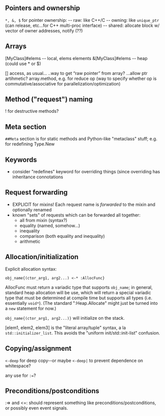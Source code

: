 ## Pointers and ownership

`*, &, $` for pointer ownership:
-- raw: like C++/C
-- owning: like `unique_ptr` (can release, etc…for C++ multi-proc interface)
-- shared: allocate block w/ vector of owner addresses, notify (??)

## Arrays

[MyClass]#elems  -- local, elems elements
&[MyClass]#elems   -- heap (could use * or $)

[] access, as usual…
..way to get “raw pointer” from array?
...allow ptr artihmetic?
array.method, e.g. for reduce op
(way to specify whether op is commutative/associative for parallelization/optimization)

## Method ("request") naming

! for destructive methods?

## Meta section

`##Meta` section is for static methods and Python-like "metaclass" stuff; e.g. for
redefining Type.New

## Keywords

 * consider "redefines" keyword for overriding things (since overriding has
   inheritance connotations

## Request forwarding

 * EXPLICIT for mixins! Each request name is _forwarded_ to the mixin and
   optionally renamed
 * known "sets" of requests which can be forwarded all together:
   * all from mixin (syntax?)
   * equality (named, somehow...)
   * inequality
   * comparison (both equality and inequality)
   * arithmetic

## Allocation/initialization

Explicit allocation syntax:

    obj_name{(ctor_arg1, arg2...) <-* :AllocFunc}

AllocFunc must return a variadic type that supports `obj_name`; in general,
standard heap allocation will be use, which will return a special variadic type
that must be determined at compile time but supports all types (i.e.
essentially `void*`). (The standard ":Heap.Allocate" might just be turned into
a `new` statement for now.)

`obj_name{(ctor_arg1, arg2...)}` will initialize on the stack.

[elem1, elem2, elem3] is the "literal array/tuple" syntax, a la
`std::initializer_list`. This avoids the "uniform init/std::init-list"
confusion.

## Copying/assignment

`<-deep` for deep copy--or maybe `<-deep|` to prevent dependence on whitespace?

any use for `:=`?

## Preconditions/postconditions

:=> and <=: should represent something like preconditions/postconditions, or
possibly even event signals.
